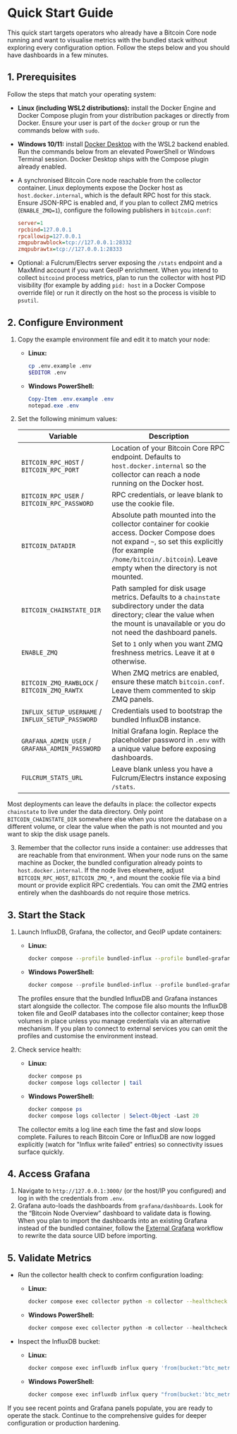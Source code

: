 # Quick Start Guide

This quick start targets operators who already have a Bitcoin Core node running and want to
visualise metrics with the bundled stack without exploring every configuration option.
Follow the steps below and you should have dashboards in a few minutes.

## 1. Prerequisites

Follow the steps that match your operating system:

* **Linux (including WSL2 distributions):** install the Docker Engine and Docker Compose
  plugin from your distribution packages or directly from Docker. Ensure your user is part
  of the `docker` group or run the commands below with `sudo`.
* **Windows 10/11:** install [Docker Desktop](https://www.docker.com/products/docker-desktop/)
  with the WSL2 backend enabled. Run the commands below from an elevated PowerShell or
  Windows Terminal session. Docker Desktop ships with the Compose plugin already enabled.
* A synchronised Bitcoin Core node reachable from the collector container. Linux deployments
  expose the Docker host as `host.docker.internal`, which is the default RPC host for this
  stack. Ensure JSON-RPC is enabled and,
  if you plan to collect ZMQ metrics (`ENABLE_ZMQ=1`), configure the following publishers in
  `bitcoin.conf`:

  ```ini
  server=1
  rpcbind=127.0.0.1
  rpcallowip=127.0.0.1
  zmqpubrawblock=tcp://127.0.0.1:28332
  zmqpubrawtx=tcp://127.0.0.1:28333
  ```

* Optional: a Fulcrum/Electrs server exposing the `/stats` endpoint and a MaxMind account
  if you want GeoIP enrichment. When you intend to collect `bitcoind` process metrics, plan
  to run the collector with host PID visibility (for example by adding `pid: host` in a
  Docker Compose override file) or run it directly on the host so the process is visible to
  `psutil`.

## 2. Configure Environment

1. Copy the example environment file and edit it to match your node:

   * **Linux:**

     ```bash
     cp .env.example .env
     $EDITOR .env
     ```

   * **Windows PowerShell:**

     ```powershell
     Copy-Item .env.example .env
     notepad.exe .env
     ```

2. Set the following minimum values:

   | Variable | Description |
   |----------|-------------|
   | `BITCOIN_RPC_HOST` / `BITCOIN_RPC_PORT` | Location of your Bitcoin Core RPC endpoint. Defaults to `host.docker.internal` so the collector can reach a node running on the Docker host. |
   | `BITCOIN_RPC_USER` / `BITCOIN_RPC_PASSWORD` | RPC credentials, or leave blank to use the cookie file. |
   | `BITCOIN_DATADIR` | Absolute path mounted into the collector container for cookie access. Docker Compose does not expand `~`, so set this explicitly (for example `/home/bitcoin/.bitcoin`). Leave empty when the directory is not mounted. |
   | `BITCOIN_CHAINSTATE_DIR` | Path sampled for disk usage metrics. Defaults to a `chainstate` subdirectory under the data directory; clear the value when the mount is unavailable or you do not need the dashboard panels. |
   | `ENABLE_ZMQ` | Set to `1` only when you want ZMQ freshness metrics. Leave it at `0` otherwise. |
   | `BITCOIN_ZMQ_RAWBLOCK` / `BITCOIN_ZMQ_RAWTX` | When ZMQ metrics are enabled, ensure these match `bitcoin.conf`. Leave them commented to skip ZMQ panels. |
   | `INFLUX_SETUP_USERNAME` / `INFLUX_SETUP_PASSWORD` | Credentials used to bootstrap the bundled InfluxDB instance. |
   | `GRAFANA_ADMIN_USER` / `GRAFANA_ADMIN_PASSWORD` | Initial Grafana login. Replace the placeholder password in `.env` with a unique value before exposing dashboards. |
   | `FULCRUM_STATS_URL` | Leave blank unless you have a Fulcrum/Electrs instance exposing `/stats`. |

Most deployments can leave the defaults in place: the collector expects `chainstate` to live
under the data directory. Only point `BITCOIN_CHAINSTATE_DIR` somewhere else when you store
the database on a different volume, or clear the value when the path is not mounted and you
want to skip the disk usage panels.

3. Remember that the collector runs inside a container: use addresses that are reachable from
   that environment. When your node runs on the same machine as Docker, the bundled
   configuration already points to `host.docker.internal`. If the node lives elsewhere,
   adjust `BITCOIN_RPC_HOST`, `BITCOIN_ZMQ_*`, and mount the cookie file via a bind mount or
   provide explicit RPC credentials. You can omit the ZMQ entries entirely when the
   dashboards do not require those metrics.

## 3. Start the Stack

1. Launch InfluxDB, Grafana, the collector, and GeoIP update containers:

   * **Linux:**

     ```bash
     docker compose --profile bundled-influx --profile bundled-grafana up -d
     ```

   * **Windows PowerShell:**

     ```powershell
     docker compose --profile bundled-influx --profile bundled-grafana up -d
     ```

   The profiles ensure that the bundled InfluxDB and Grafana instances start alongside the
   collector. The compose file also mounts the InfluxDB token file and GeoIP databases into
   the collector container; keep those volumes in place unless you manage credentials via an
   alternative mechanism. If you plan to connect to external services you can omit the
   profiles and customise the environment instead.

2. Check service health:

   * **Linux:**

     ```bash
     docker compose ps
     docker compose logs collector | tail
     ```

   * **Windows PowerShell:**

     ```powershell
     docker compose ps
     docker compose logs collector | Select-Object -Last 20
     ```

   The collector emits a log line each time the fast and slow loops complete. Failures to
   reach Bitcoin Core or InfluxDB are now logged explicitly (watch for "Influx write failed"
   entries) so connectivity issues surface quickly.

## 4. Access Grafana

1. Navigate to `http://127.0.0.1:3000/` (or the host/IP you configured) and log in with the
   credentials from `.env`.
2. Grafana auto-loads the dashboards from `grafana/dashboards`. Look for the “Bitcoin Node
   Overview” dashboard to validate data is flowing. When you plan to import the dashboards
   into an existing Grafana instead of the bundled container, follow the
   [External Grafana](OPERATIONS.md#external-grafana) workflow to rewrite the data source UID
   before importing.

## 5. Validate Metrics

* Run the collector health check to confirm configuration loading:

  * **Linux:**

    ```bash
    docker compose exec collector python -m collector --healthcheck
    ```

  * **Windows PowerShell:**

    ```powershell
    docker compose exec collector python -m collector --healthcheck
    ```

* Inspect the InfluxDB bucket:

  * **Linux:**

    ```bash
    docker compose exec influxdb influx query 'from(bucket:"btc_metrics") |> range(start: -5m) |> limit(n:5)'
    ```

  * **Windows PowerShell:**

    ```powershell
    docker compose exec influxdb influx query "from(bucket:'btc_metrics') |> range(start: -5m) |> limit(n:5)"
    ```

If you see recent points and Grafana panels populate, you are ready to operate the stack.
Continue to the comprehensive guides for deeper configuration or production hardening.
